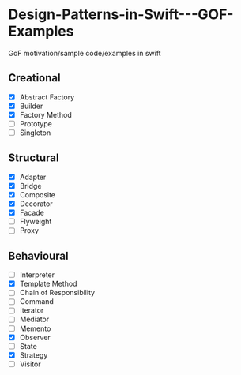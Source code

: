 # Design-Patterns-in-Swift---GOF-Examples

GoF motivation/sample code/examples in swift

## Creational

- [X] Abstract Factory
- [X] Builder
- [X] Factory Method
- [ ] Prototype
- [ ] Singleton

## Structural

- [X] Adapter
- [X] Bridge
- [X] Composite
- [X] Decorator
- [X] Facade
- [ ] Flyweight
- [ ] Proxy

## Behavioural

- [ ] Interpreter
- [X] Template Method
- [ ] Chain of Responsibility
- [ ] Command
- [ ] Iterator
- [ ] Mediator
- [ ] Memento
- [X] Observer
- [ ] State
- [X] Strategy
- [ ] Visitor
